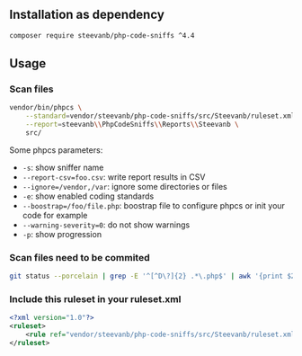 ## Installation as dependency

```bash
composer require steevanb/php-code-sniffs ^4.4
```

## Usage

### Scan files

```bash
vendor/bin/phpcs \
    --standard=vendor/steevanb/php-code-sniffs/src/Steevanb/ruleset.xml \
    --report=steevanb\\PhpCodeSniffs\\Reports\\Steevanb \
    src/
```

Some phpcs parameters:
 * `-s`: show sniffer name
 * `--report-csv=foo.csv`: write report results in CSV
 * `--ignore=/vendor,/var`: ignore some directories or files
 * `-e`: show enabled coding standards
 * `--boostrap=/foo/file.php`: boostrap file to configure phpcs or init your code for example
 * `--warning-severity=0`: do not show warnings
 * `-p`: show progression

### Scan files need to be commited

```bash
git status --porcelain | grep -E '^[^D\?]{2} .*\.php$' | awk '{print $2}' | xargs -n1 vendor/bin/phpcs --standard=vendor/steevanb/php-code-sniffs/ruleset.xml --report=steevanb\\PhpCodeSniffs\\Reports\\Steevanb
```

### Include this ruleset in your ruleset.xml

```xml
<?xml version="1.0"?>
<ruleset>
    <rule ref="vendor/steevanb/php-code-sniffs/src/Steevanb/ruleset.xml"/>
</ruleset>
```
